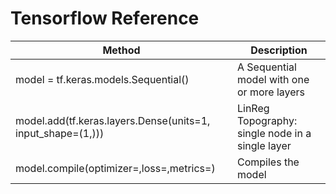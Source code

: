 # Tensorflow Reference

| Method                                                      | Description                                      |
| ----------------------------------------------------------- | ------------------------------------------------ |
| model = tf.keras.models.Sequential()                        | A Sequential model with one or more layers       |
| model.add(tf.keras.layers.Dense(units=1, input_shape=(1,))) | LinReg Topography: single node in a single layer |
| model.compile(optimizer=,loss=,metrics=)                    | Compiles the model                               |